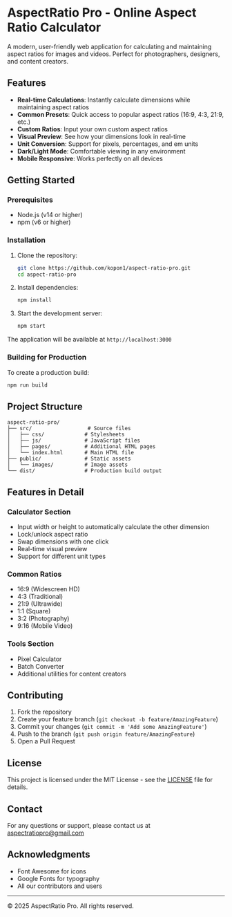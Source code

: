 # AspectRatio Pro - Online Aspect Ratio Calculator

A modern, user-friendly web application for calculating and maintaining aspect ratios for images and videos. Perfect for photographers, designers, and content creators.

## Features

- **Real-time Calculations**: Instantly calculate dimensions while maintaining aspect ratios
- **Common Presets**: Quick access to popular aspect ratios (16:9, 4:3, 21:9, etc.)
- **Custom Ratios**: Input your own custom aspect ratios
- **Visual Preview**: See how your dimensions look in real-time
- **Unit Conversion**: Support for pixels, percentages, and em units
- **Dark/Light Mode**: Comfortable viewing in any environment
- **Mobile Responsive**: Works perfectly on all devices

## Getting Started

### Prerequisites

- Node.js (v14 or higher)
- npm (v6 or higher)

### Installation

1. Clone the repository:
   ```bash
   git clone https://github.com/kopon1/aspect-ratio-pro.git
   cd aspect-ratio-pro
   ```

2. Install dependencies:
   ```bash
   npm install
   ```

3. Start the development server:
   ```bash
   npm start
   ```

The application will be available at `http://localhost:3000`

### Building for Production

To create a production build:

```bash
npm run build
```

## Project Structure

```
aspect-ratio-pro/
├── src/                  # Source files
│   ├── css/             # Stylesheets
│   ├── js/              # JavaScript files
│   ├── pages/           # Additional HTML pages
│   └── index.html       # Main HTML file
├── public/              # Static assets
│   └── images/          # Image assets
└── dist/                # Production build output
```

## Features in Detail

### Calculator Section
- Input width or height to automatically calculate the other dimension
- Lock/unlock aspect ratio
- Swap dimensions with one click
- Real-time visual preview
- Support for different unit types

### Common Ratios
- 16:9 (Widescreen HD)
- 4:3 (Traditional)
- 21:9 (Ultrawide)
- 1:1 (Square)
- 3:2 (Photography)
- 9:16 (Mobile Video)

### Tools Section
- Pixel Calculator
- Batch Converter
- Additional utilities for content creators

## Contributing

1. Fork the repository
2. Create your feature branch (`git checkout -b feature/AmazingFeature`)
3. Commit your changes (`git commit -m 'Add some AmazingFeature'`)
4. Push to the branch (`git push origin feature/AmazingFeature`)
5. Open a Pull Request

## License

This project is licensed under the MIT License - see the [LICENSE](LICENSE) file for details.

## Contact

For any questions or support, please contact us at aspectratiopro@gmail.com

## Acknowledgments

- Font Awesome for icons
- Google Fonts for typography
- All our contributors and users

---
© 2025 AspectRatio Pro. All rights reserved.
